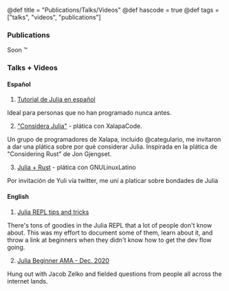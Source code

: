 @def title = "Publications/Talks/Videos"
@def hascode = true
@def tags = ["talks", "videos", "publications"]

### Publications

Soon :tm:

### Talks + Videos

#### Español
1. [Tutorial de Julia en español](https://www.youtube.com/watch?v=LbTbs-0pOuc)

Ideal para personas que no han programado nunca antes.

2. ["Considera Julia"](https://www.youtube.com/watch?v=EENAS6K71uw) - plática con XalapaCode.

Un grupo de programadores de Xalapa, incluido @categulario, me invitaron a dar una plática sobre 
por qué considerar Julia. Inspirada en la plática de "Considering Rust" de Jon Gjengset.

3. [Julia + Rust](https://www.youtube.com/watch?v=arKceDiQzic) - plática con GNULinuxLatino

Por invitación de Yuli vía twitter, me uní a platicar sobre bondades de Julia

#### English

1. [Julia REPL tips and tricks](https://www.youtube.com/watch?v=EkgCENBFrAY)

There's tons of goodies in the Julia REPL that a lot of people don't know about.
This was my effort to document some of them, learn about it, and throw a link at beginners
when they didn't know how to get the dev flow going.

2. [Julia Beginner AMA - Dec. 2020](https://www.youtube.com/watch?v=A63Aih9XynY)

Hung out with Jacob Zelko and fielded questions from people all across the internet lands.


